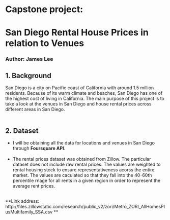 # Capstone project:
# San Diego Rental House Prices in relation to Venues
### Author: James Lee

## 1. Background

San Diego is a city on Pacific coast of California with around 1.5  million residents. Because of its warm climate and beaches, San Diego has one of the highest cost of living in California. The main purpose of this project is to take a look at the venues in San Diego and house rental prices across different areas in San Diego. 
</br> </br>


## 2. Dataset

* I will be obtaining all the data for locations and venues in San Diego through **Foursquare API**.
</br> </br>
* The rental prices dataset was obtained from Zillow. The particular dataset does not include raw rental prices. The values are weighted to rental housing stock to ensure representativeness acorss the entire market. The values are caculated so that they fall into the 40-60th percentile rnage for all rents in a given region in order to represent the average rent prices.
</br>
**Link address: http://files.zillowstatic.com/research/public_v2/zori/Metro_ZORI_AllHomesPlusMultifamily_SSA.csv  **

</br>
